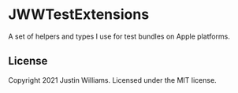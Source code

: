 # JWWTestExtensions

A set of helpers and types I use for test bundles on Apple platforms.

## License

Copyright 2021 Justin Williams. Licensed under the MIT license.
